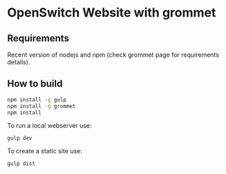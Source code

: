 # OpenSwitch Website with grommet
## Requirements
Recent version of nodejs and npm (check grommet page for requirements details).

## How to build

```bash
npm install -g gulp
npm install -g grommet
npm install
```

To run a local webserver use:
```
gulp dev
```

To create a static site use:
```bash
gulp dist
```
